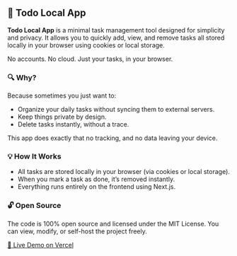 ## 📝 Todo Local App

**Todo Local App** is a minimal task management tool designed for simplicity and privacy.
It allows you to quickly add, view, and remove tasks all stored locally in your browser using cookies or local storage.

No accounts. No cloud. Just your tasks, in your browser.

### 🔍 Why?

Because sometimes you just want to:

* Organize your daily tasks without syncing them to external servers.
* Keep things private by design.
* Delete tasks instantly, without a trace.

This app does exactly that no tracking, and no data leaving your device.


### 💡 How It Works

* All tasks are stored locally in your browser (via cookies or local storage).
* When you mark a task as done, it’s removed instantly.
* Everything runs entirely on the frontend using Next.js.


### 🔓 Open Source

The code is 100% open source and licensed under the MIT License.
You can view, modify, or self-host the project freely.

[🚀 Live Demo on Vercel]((https://vercel.com/houcemfatnassi-9291s-projects/todo))


